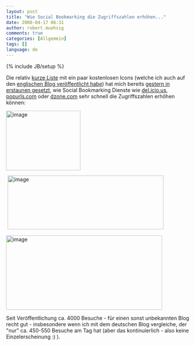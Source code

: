 ```yaml
---
layout: post
title: "Wie Social Bookmarking die Zugriffszahlen erhöhen..."
date: 2008-04-17 06:31
author: robert.muehsig
comments: true
categories: [Allgemein]
tags: []
language: de
---
```

{% include JB/setup %}
<p>Die relativ <a href="{{BASE_PATH}}/2008/04/15/icons-icons-icons-kostenlos/">kurze Liste</a> mit ein paar kostenlosen Icons (welche ich auch auf den <a href="{{BASE_PATH}}-in/2008/04/15/icons-icons-icons-for-free/">englischen Blog veröffentlicht habe</a>) hat mich bereits <a href="{{BASE_PATH}}/2008/04/16/kostenlos-ist-beliebt/">gestern in erstaunen gesetzt</a>, wie Social Bookmarking Dienste wie <a href="http://del.icio.us/">del.icio.us</a>, <a href="http://popurls.com/">popurls.com</a> oder <a href="dzone.com">dzone.com</a> sehr schnell die Zugriffszahlen erhöhen können:</p> <p><a href="{{BASE_PATH}}/assets/wp-images-de/image388.png"><img style="border-right: 0px; border-top: 0px; border-left: 0px; border-bottom: 0px" height="163" alt="image" src="{{BASE_PATH}}/assets/wp-images-de/image-thumb367.png" width="203" border="0"></a> </p> <p>&nbsp;<a href="{{BASE_PATH}}/assets/wp-images-de/image389.png"><img style="border-right: 0px; border-top: 0px; border-left: 0px; border-bottom: 0px" height="147" alt="image" src="{{BASE_PATH}}/assets/wp-images-de/image-thumb368.png" width="426" border="0"></a> </p> <p><a href="{{BASE_PATH}}/assets/wp-images-de/image390.png"><img style="border-right: 0px; border-top: 0px; border-left: 0px; border-bottom: 0px" height="203" alt="image" src="{{BASE_PATH}}/assets/wp-images-de/image-thumb369.png" width="426" border="0"></a></p> <p>Seit Veröffentlichung ca. 4000 Besuche - für einen sonst unbekannten Blog recht gut - insbesondere wenn ich mit dem deutschen Blog vergleiche, der "nur" ca. 450-550 Besuche am Tag hat (aber das kontinuierlich - also keine Einzelerscheinung :) ).</p>
